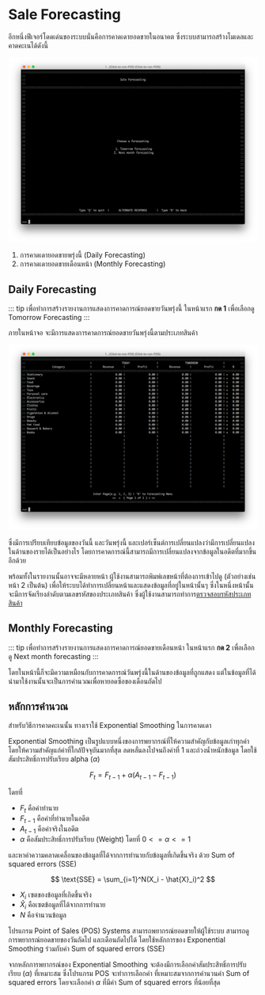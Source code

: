 # Sale Forecasting
อีกหนึ่งฟีเจอร์โดดเด่นของระบบนั่นคือการคาดเดายอดขายในอนาคต ซึ่งระบบสามารถสร้างโมเดลและคาดคะเนได้ดังนี้

![](./src/forecast-home.png)

1. การคาดเดายอดขายพรุ่งนี้ (Daily Forecasting)
2. การคาดเดายอดขายเดือนหน้า (Monthly Forecasting)

## Daily Forecasting
::: tip
เพื่อทำการสร้างรายงานการแสดงการคาดการณ์ยอดขายวันพรุ่งนี้
ในหน้าแรก **กด 1** เพื่อเลือกดู​ Tomorrow Forecasting
:::

ภายในหน้าจอ จะมีการแสดงการคาดการณ์ยอดขายวันพรุ่งนี้ตามประเภทสินค้า

![](./src/forecast-tmrw.png)

ซึ่งมีการเปรียบเทียบข้อมูลของวันนี้ และวันพรุ่งนี้ และเปอร์เซ็นต์การเปลี่ยนแปลงว่ามีการเปลี่ยนแปลงในด้านของรายได้เป็นอย่างไร โดยการคาดการณ์นี้สามารถมีการเปลี่ยนแปลงจากข้อมูลในอดีตที่มากขึ้นอีกด้วย

พร้อมทั้งในรายงานนั้นอาจจะมีหลายหน้า ผู้ใช้งานสามารถพิมพ์เลขหน้าที่ต้องการเข้าไปดู (ตัวอย่างเช่นหน้า 2 เป็นต้น) เพื่อให้ระบบได้ทำการเปลี่ยนหน้าและแสดงข้อมูลที่อยู่ในหน้านั้นๆ ซึ่งในหนึ่งหน้านั้นจะมีการจัดเรียงลำดับตามเลขรหัสของประเภทสินค้า ซึ่งผู้ใช้งานสามารถทำการ[ตรวจสอบรหัสประเภทสินค้า](../inventory/)

## Monthly Forecasting
::: tip
เพื่อทำการสร้างรายงานการแสดงการคาดการณ์ยอดขายเดือนหน้า
ในหน้าแรก **กด 2** เพื่อเลือกดู Next month forecasting
:::

โดยในหน้านี้ก็จะมีความเหมือนกับการคาดการณ์วันพรุ่งนี้ในด้านของข้อมูลที่ถูกแสดง แต่ในข้อมูลที่ได้นำมาใช้งานนั้นจะเป็นการคำนวณเพื่อหายอดซึ้อของเดือนถัดไป

## หลักการคำนวณ
สำหรับวิธีการคาดคะเนนั้น ทางเราใช้ Exponential Smoothing ในการคาดเดา

Exponential Smoothing เป็นรูปแบบหนึ่งของการพยากรณ์ที่ให้ความสําคัญกับข้อมูลเก่าทุกค่า โดยให้ความสําคัญแก่ค่าที่ใกล้ปัจจุบันมากที่สุด ลดหลั่นลงไปจนถึงค่าที่ 1 และถ่วงน้ำหนักข้อมูล โดยใช้สัมประสิทธิ์การปรับเรียบ alpha ($\alpha$)

$$
F_t = F_{t-1} + \alpha(A_{t-1} - F_{t-1} )
$$

โดยที่
- $F_t$ คือค่าทำนาย
- $F_{t-1}$ คือค่าที่ทำนายในอดีต
- $A_{t-1}$ คือค่าจริงในอดีต
- $\alpha$ คือสัมประสิทธิ์การปรับเรียบ (Weight) โดยที่ $0 <= \alpha <= 1$

และหาค่าความคลาดเคลื่อนของข้อมูลที่ได้จากการทำนายกับข้อมูลที่เกิดขึ้นจริง ด้วย Sum of squared errors (SSE)

$$
\text{SSE} = \sum_{i=1}^N(X_i - \hat{X}_i)^2
$$

- $X_i$ เซตของข้อมูลที่เกิดขึ้นจริง
- $\hat{X}_i$ คือเซตข้อมูลที่ได้จากการทำนาย
- $N$ คือจำนวนข้อมูล

โปรแกรม Point of Sales (POS) Systems สามารถพยากรณ์ยอดขายให้ผู้ใช้ระบบ สามารถดูการพยากรณ์ยอดขายของวันถัดไป และเดือนถัดไปได้ โดยใช้หลักการของ Exponential Smoothing ร่วมกับค่า Sum of squared errors ($\text{SSE}$)

จากหลักการพยากรณ์ของ Exponential Smoothing จะต้องมีการเลือกค่าสัมประสิทธิ์การปรับเรียบ ($\alpha$) ที่เหมาะสม ซึ่งโปรแกรม POS จะทำการเลือกค่า ที่เหมาะสมจากการคำนวนค่า Sum of squared errors โดยจะเลือกค่า $\alpha$ ที่มีค่า Sum of squared errors ที่น้อยที่สุด
